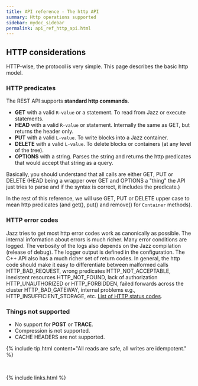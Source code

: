 ```yaml
---
title: API reference - The http API
summary: Http operations supported
sidebar: mydoc_sidebar
permalink: api_ref_http_api.html
---
```


## HTTP considerations

HTTP-wise, the protocol is very simple. This page describes the basic http model.

### HTTP predicates

The REST API supports **standard http commands**.

  * **GET** with a valid `R-value` or a statement. To read from Jazz or execute statements.
  * **HEAD** with a valid `R-value` or statement. Internally the same as GET, but returns the header only.
  * **PUT** with a valid `L-value`. To write blocks into a Jazz container.
  * **DELETE** with a valid `L-value`. To delete blocks or containers (at any level of the tree).
  * **OPTIONS** with a string. Parses the string and returns the http predicates that would accept that string as a query.

Basically, you should understand that all calls are either GET, PUT or DELETE (HEAD being a wrapper over GET and OPTIONS a "thing" the API
just tries to parse and if the syntax is correct, it includes the predicate.)

In the rest of this reference, we will use GET, PUT or DELETE upper case to mean http predicates (and get(), put() and remove() for
`Container` methods).

### HTTP error codes

Jazz tries to get most http error codes work as canonically as possible. The internal information about errors is much richer. Many
error conditions are logged. The verbosity of the logs also depends on the Jazz compilation (release of debug). The logger output is
defined in the configuration. The C++ API also has a much richer set of return codes. In general, the http code should make it easy
to differentiate between malformed calls HTTP_BAD_REQUEST, wrong predicates HTTP_NOT_ACCEPTABLE, inexistent resources HTTP_NOT_FOUND,
lack of authorization HTTP_UNAUTHORIZED or HTTP_FORBIDDEN, failed forwards across the cluster HTTP_BAD_GATEWAY, internal problems e.g.,
HTTP_INSUFFICIENT_STORAGE, etc. [List of HTTP status codes](https://en.wikipedia.org/wiki/List_of_HTTP_status_codes).

### Things not supported

  * No support for **POST** or **TRACE**.
  * Compression is not supported.
  * CACHE HEADERS are not supported.

{% include tip.html content="All reads are safe, all writes are idempotent." %}

<br/>

{% include links.html %}
